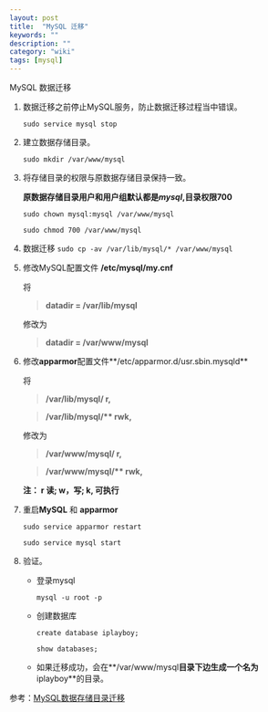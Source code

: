 ```yaml
---
layout: post
title:  "MySQL 迁移"
keywords: ""
description: ""
category: "wiki" 
tags: [mysql]
---
```


MySQL 数据迁移

<!-- more -->

1. 数据迁移之前停止MySQL服务，防止数据迁移过程当中错误。

	`sudo service mysql stop`

2. 建立数据存储目录。

	`sudo mkdir /var/www/mysql` 

3. 将存储目录的权限与原数据存储目录保持一致。
	
	**原数据存储目录用户和用户组默认都是*mysql*,目录权限700**

	`sudo chown mysql:mysql /var/www/mysql`

	`sudo chmod 700 /var/www/mysql`

4. 数据迁移 
	`sudo cp -av /var/lib/mysql/* /var/www/mysql`

5. 修改MySQL配置文件 **/etc/mysql/my.cnf**

	将

	> **datadir = /var/lib/mysql** 
	
	修改为

	> **datadir = /var/www/mysql**

6. 修改**apparmor**配置文件**/etc/apparmor.d/usr.sbin.mysqld**

	将

	> **/var/lib/mysql/ r,**

	> **/var/lib/mysql/\*\* rwk,**

	修改为

	> **/var/www/mysql/ r,**

	> **/var/www/mysql/\*\* rwk,**

	**注： r 读; w，写; k, 可执行**

7. 重启**MySQL** 和 **apparmor**
	
	`sudo service apparmor restart`

	`sudo service mysql start`


8. 验证。
	* 登录mysql

		`mysql -u root -p`

	* 创建数据库

		`create database iplayboy; `

		`show databases;`
	* 如果迁移成功，会在**/var/www/mysql**目录下边生成一个名为**iplayboy**的目录。


参考：[MySQL数据存储目录迁移][1]

[1]: http://www.imooc.com/video/3060/0 

	
